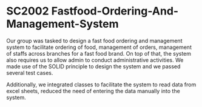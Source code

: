 # SC2002 Fastfood-Ordering-And-Management-System
Our group was tasked to design a fast food ordering and management system to facilitate ordering of food, management of orders, management of staffs across branches for a fast food brand. On top of that, the system also requires us to allow admin to conduct administrative activities. We made use of the SOLID principle to design the system and we passed several test cases. 

Additionally, we integrated classes to facilitate the system to read data from excel sheets, reduced the need of entering the data manually into the system.
